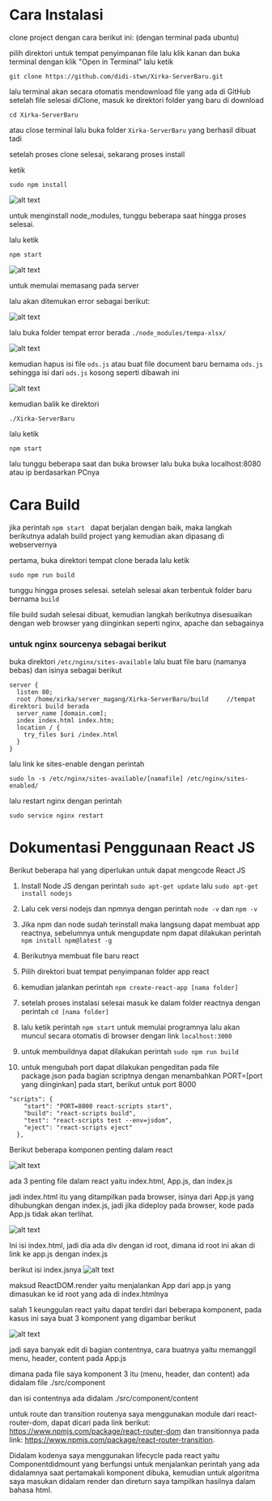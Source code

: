 # Cara Instalasi 

clone project dengan cara berikut ini: (dengan terminal pada ubuntu)

pilih direktori untuk tempat penyimpanan file
lalu klik kanan dan buka terminal dengan klik "Open in Terminal"
lalu ketik 

`git clone https://github.com/didi-stwn/Xirka-ServerBaru.git`

lalu terminal akan secara otomatis mendownload file yang ada di GitHub
setelah file selesai diClone, masuk ke direktori folder yang baru di download 

`cd Xirka-ServerBaru`

atau close terminal lalu buka folder `Xirka-ServerBaru` yang berhasil dibuat tadi

setelah proses clone selesai, sekarang proses install

ketik 

`sudo npm install` 

![alt text](https://github.com/didi-stwn/Xirka-FrontEnd/blob/master/screenshoot/npminstall.png)

untuk menginstall node_modules, tunggu beberapa saat hingga proses selesai.

lalu ketik 

`npm start` 

![alt text](https://github.com/didi-stwn/Xirka-FrontEnd/blob/master/screenshoot/npm%20start.png)

untuk memulai memasang pada server

lalu akan ditemukan error sebagai berikut:

![alt text](https://github.com/didi-stwn/Xirka-FrontEnd/blob/master/screenshoot/errorods.png)

lalu buka folder tempat error berada `./node_modules/tempa-xlsx/`

![alt text](https://github.com/didi-stwn/Xirka-FrontEnd/blob/master/screenshoot/odsjs.png)

kemudian hapus isi file `ods.js` atau buat file document baru bernama `ods.js` sehingga isi dari `ods.js` kosong seperti dibawah ini

![alt text](https://github.com/didi-stwn/Xirka-FrontEnd/blob/master/screenshoot/filekosong.png)

kemudian balik ke direktori 

`./Xirka-ServerBaru`

lalu ketik 

`npm start`

lalu tunggu beberapa saat dan buka browser lalu buka buka localhost:8080 atau ip berdasarkan PCnya



# Cara Build

jika perintah `npm start ` dapat berjalan dengan baik, maka langkah berikutnya adalah build project yang kemudian akan dipasang di webservernya

pertama, buka direktori tempat clone berada lalu ketik

`sudo npm run build`

tunggu hingga proses selesai. setelah selesai akan terbentuk folder baru bernama `build`

file build sudah selesai dibuat, kemudian langkah berikutnya disesuaikan dengan web browser yang diinginkan seperti nginx, apache dan sebagainya

### untuk nginx sourcenya sebagai berikut 

buka direktori `/etc/nginx/sites-available` lalu buat file baru (namanya bebas) dan isinya sebagai berikut 

```
server {
  listen 80;
  root /home/xirka/server_magang/Xirka-ServerBaru/build     //tempat direktori build berada
  server_name [domain.com];
  index index.html index.htm;
  location / {
    try_files $uri /index.html
  }
}
```

lalu link ke sites-enable dengan perintah

`sudo ln -s /etc/nginx/sites-available/[namafile] /etc/nginx/sites-enabled/`

lalu restart nginx dengan perintah 

`sudo service nginx restart`



# Dokumentasi Penggunaan React JS

Berikut beberapa hal yang diperlukan untuk dapat mengcode React JS

1. Install Node JS dengan perintah `sudo apt-get update` lalu `sudo apt-get install nodejs`

2. Lalu cek versi nodejs dan npmnya dengan perintah `node -v` dan `npm -v`

3. Jika npm dan node sudah terinstall  maka langsung dapat membuat app reactnya, sebelumnya untuk mengupdate npm dapat dilakukan perintah `npm install npm@latest -g`

4. Berikutnya membuat file baru react

5. Pilih direktori buat tempat penyimpanan folder app react

6. kemudian jalankan perintah `npm create-react-app [nama folder]`

7. setelah proses instalasi selesai masuk ke dalam folder reactnya dengan perintah `cd [nama folder]`

8. lalu ketik perintah `npm start` untuk memulai programnya lalu akan muncul secara otomatis di browser dengan link `localhost:3000`

9. untuk membuildnya dapat dilakukan perintah `sudo npm run build`

10. untuk mengubah port dapat dilakukan pengeditan pada file package.json pada bagian scriptnya dengan menambahkan PORT=[port yang diinginkan] pada start, berikut untuk port 8000

```
"scripts": {
    "start": "PORT=8000 react-scripts start",
    "build": "react-scripts build",
    "test": "react-scripts test --env=jsdom",
    "eject": "react-scripts eject"
  },
  ```


Berikut beberapa komponen penting dalam react

![alt text](https://github.com/didi-stwn/Xirka-FrontEnd/blob/master/screenshoot/Untitled%20Diagram%20(3).png)

ada 3 penting file dalam react yaitu index.html, App.js, dan index.js

jadi index.html itu yang ditampilkan pada browser, isinya dari App.js yang dihubungkan dengan index.js, jadi jika dideploy pada browser, kode pada App.js tidak akan terlihat.


![alt text](https://github.com/didi-stwn/Xirka-FrontEnd/blob/master/screenshoot/index.html.png)

Ini isi index.html, jadi dia ada div dengan id root, dimana id root ini akan di link ke app.js dengan index.js


berikut isi index.jsnya
![alt text](https://github.com/didi-stwn/Xirka-FrontEnd/blob/master/screenshoot/index.js.png)

maksud ReactDOM.render yaitu menjalankan App dari app.js yang dimasukan ke id root yang ada di index.htmlnya


salah 1 keunggulan react yaitu dapat terdiri dari beberapa komponent, pada kasus ini saya buat 3 komponent yang digambar berikut

![alt text](https://github.com/didi-stwn/Xirka-FrontEnd/blob/master/screenshoot/Untitled%20Diagram.png)

jadi saya banyak edit di bagian contentnya, cara buatnya yaitu memanggil menu, header, content pada App.js

dimana pada file saya komponent 3 itu (menu, header, dan content) ada didalam file ./src/component

dan isi contentnya ada didalam ./src/component/content

untuk route dan transition routenya saya menggunakan module dari react-router-dom, dapat dicari pada link berikut: https://www.npmjs.com/package/react-router-dom dan transitionnya pada link: https://www.npmjs.com/package/react-router-transition.

Didalam kodenya saya menggunakan lifecycle pada react yaitu Componentdidmount yang berfungsi untuk menjalankan perintah yang ada didalamnya saat pertamakali komponent dibuka, kemudian untuk algoritma saya masukan didalam render dan direturn saya tampilkan hasilnya dalam bahasa html.
